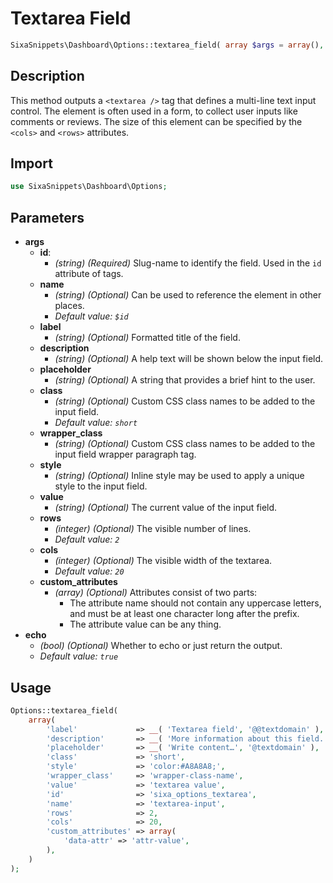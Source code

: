 # Textarea Field

```php
SixaSnippets\Dashboard\Options::textarea_field( array $args = array(), bool $echo = true );
```

## Description

This method outputs a `<textarea />` tag that defines a multi-line text input control. The element is often used in a form, to collect user inputs like comments or reviews. The size of this element can be specified by the `<cols>` and `<rows>` attributes.

## Import

```php 
use SixaSnippets\Dashboard\Options;
```

## Parameters

- **args**
    - **id**:
        - *(string) (Required)* Slug-name to identify the field. Used in the `id` attribute of tags.
    - **name**
        - *(string) (Optional)* Can be used to reference the element in other places.
        - *Default value: `$id`*
    - **label**
        - *(string) (Optional)* Formatted title of the field.
    - **description**
        - *(string) (Optional)* A help text will be shown below the input field.
    - **placeholder**
        - *(string) (Optional)* A string that provides a brief hint to the user.
    - **class**
        - *(string) (Optional)* Custom CSS class names to be added to the input field.
        - *Default value: `short`*
    - **wrapper_class**
        - *(string) (Optional)* Custom CSS class names to be added to the input field wrapper paragraph tag.
    - **style**
        - *(string) (Optional)* Inline style may be used to apply a unique style to the input field.
    - **value**
        - *(string) (Optional)* The current value of the input field.
    - **rows**
        - *(integer) (Optional)* The visible number of lines.
        - *Default value: `2`*
    - **cols**
        - *(integer) (Optional)* The visible width of the textarea.
        - *Default value: `20`*
    - **custom_attributes**
        - *(array) (Optional)* Attributes consist of two parts:
            - The attribute name should not contain any uppercase letters, and must be at least one character long after the prefix.
            - The attribute value can be any thing.
- **echo**
    - *(bool) (Optional)* Whether to echo or just return the output.
    - *Default value: `true`*

## Usage

```php
Options::textarea_field(
	array(
		'label'             => __( 'Textarea field', '@@textdomain' ),
		'description'       => __( 'More information about this field.', '@@textdomain' ),
		'placeholder'       => __( 'Write content…', '@textdomain' ),
		'class'             => 'short',
		'style'             => 'color:#A8A8A8;',
		'wrapper_class'     => 'wrapper-class-name',
		'value'             => 'textarea value',
		'id'                => 'sixa_options_textarea',
		'name'              => 'textarea-input',
		'rows'              => 2,
		'cols'              => 20,
		'custom_attributes' => array(
			'data-attr' => 'attr-value',
		),
	)
);
```